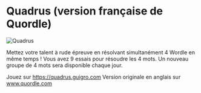 # Quadrus (version française de Quordle)

![Quadrus](https://www.quordle.com/quordle-banner-1200.png)

Mettez votre talent à rude épreuve en résolvant simultanément 4 Wordle en même temps ! Vous avez 9 essais pour résoudre les 4 mots. Un nouveau groupe de 4 mots sera disponible chaque jour.

Jouez sur https://quadrus.guigro.com
Version originale en anglais sur www.quordle.com
